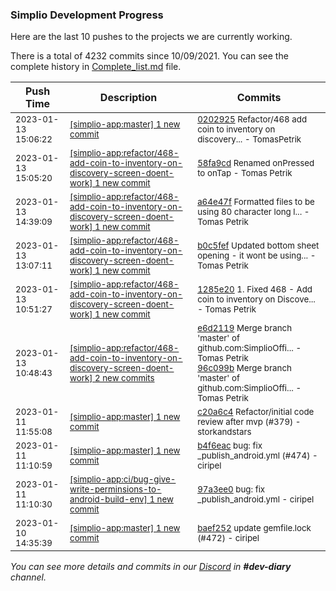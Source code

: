 
### Simplio Development Progress

Here are the last 10 pushes to the projects we are currently working.

There is a total of 4232 commits since 10/09/2021. You can see the complete history in
 [Complete_list.md](Complete_list.md) file.

| Push Time | Description | Commits |
| --- | --- | --- |
| <sub>2023-01-13 15:06:22</sub> | <sub>[[simplio-app:master] 1 new commit](https://github.com/SimplioOfficial/simplio-app/commit/02029254dda2472f162cda07a2b7561ab5c2b737)</sub> | <sub>[0202925](https://github.com/SimplioOfficial/simplio-app/commit/02029254dda2472f162cda07a2b7561ab5c2b737) Refactor/468 add coin to inventory on discovery... - TomasPetrik</sub> |
| <sub>2023-01-13 15:05:20</sub> | <sub>[[simplio-app:refactor/468\-add\-coin\-to\-inventory\-on\-discovery\-screen\-doent\-work] 1 new commit](https://github.com/SimplioOfficial/simplio-app/commit/58fa9cd3d3d0dd250a73d7db0fb88c7958f9730b)</sub> | <sub>[58fa9cd](https://github.com/SimplioOfficial/simplio-app/commit/58fa9cd3d3d0dd250a73d7db0fb88c7958f9730b) Renamed onPressed to onTap - Tomas Petrik</sub> |
| <sub>2023-01-13 14:39:09</sub> | <sub>[[simplio-app:refactor/468\-add\-coin\-to\-inventory\-on\-discovery\-screen\-doent\-work] 1 new commit](https://github.com/SimplioOfficial/simplio-app/commit/a64e47f8c4b5ce8c3e48df2e1b1acd475603f08e)</sub> | <sub>[a64e47f](https://github.com/SimplioOfficial/simplio-app/commit/a64e47f8c4b5ce8c3e48df2e1b1acd475603f08e) Formatted files to be using 80 character long l... - Tomas Petrik</sub> |
| <sub>2023-01-13 13:07:11</sub> | <sub>[[simplio-app:refactor/468\-add\-coin\-to\-inventory\-on\-discovery\-screen\-doent\-work] 1 new commit](https://github.com/SimplioOfficial/simplio-app/commit/b0c5fef34584503f01a08b782997fd7e68e7137c)</sub> | <sub>[b0c5fef](https://github.com/SimplioOfficial/simplio-app/commit/b0c5fef34584503f01a08b782997fd7e68e7137c) Updated bottom sheet opening - it wont be using... - Tomas Petrik</sub> |
| <sub>2023-01-13 10:51:27</sub> | <sub>[[simplio-app:refactor/468\-add\-coin\-to\-inventory\-on\-discovery\-screen\-doent\-work] 1 new commit](https://github.com/SimplioOfficial/simplio-app/commit/1285e2009b629e033237b0acb1144ec0685a0005)</sub> | <sub>[1285e20](https://github.com/SimplioOfficial/simplio-app/commit/1285e2009b629e033237b0acb1144ec0685a0005) 1. Fixed 468 - Add coin to inventory on Discove... - Tomas Petrik</sub> |
| <sub>2023-01-13 10:48:43</sub> | <sub>[[simplio-app:refactor/468\-add\-coin\-to\-inventory\-on\-discovery\-screen\-doent\-work] 2 new commits](https://github.com/SimplioOfficial/simplio-app/compare/e6d21199b0f0^...96c099b7cf17)</sub> | <sub>[e6d2119](https://github.com/SimplioOfficial/simplio-app/commit/e6d21199b0f0510ef1f3898673ef4f98dc07fa7a) Merge branch 'master' of github.com:SimplioOffi... - Tomas Petrik<br>[96c099b](https://github.com/SimplioOfficial/simplio-app/commit/96c099b7cf1752d7b35cb0afbb56c928b7ddb71b) Merge branch 'master' of github.com:SimplioOffi... - Tomas Petrik</sub> |
| <sub>2023-01-11 11:55:08</sub> | <sub>[[simplio-app:master] 1 new commit](https://github.com/SimplioOfficial/simplio-app/commit/c20a6c44481570bd169d45529c2cd47c29c6ed22)</sub> | <sub>[c20a6c4](https://github.com/SimplioOfficial/simplio-app/commit/c20a6c44481570bd169d45529c2cd47c29c6ed22) Refactor/initial code review after mvp (#379) - storkandstars</sub> |
| <sub>2023-01-11 11:10:59</sub> | <sub>[[simplio-app:master] 1 new commit](https://github.com/SimplioOfficial/simplio-app/commit/b4f6eacc62fb27d2bf58884720328fc527bb45a8)</sub> | <sub>[b4f6eac](https://github.com/SimplioOfficial/simplio-app/commit/b4f6eacc62fb27d2bf58884720328fc527bb45a8) bug: fix _publish_android.yml (#474) - ciripel</sub> |
| <sub>2023-01-11 11:10:30</sub> | <sub>[[simplio-app:ci/bug\-give\-write\-perminsions\-to\-android\-build\-env] 1 new commit](https://github.com/SimplioOfficial/simplio-app/commit/97a3ee04dae45bca2bb9fc2a8aaf6823fbaaf2eb)</sub> | <sub>[97a3ee0](https://github.com/SimplioOfficial/simplio-app/commit/97a3ee04dae45bca2bb9fc2a8aaf6823fbaaf2eb) bug: fix _publish_android.yml - ciripel</sub> |
| <sub>2023-01-10 14:35:39</sub> | <sub>[[simplio-app:master] 1 new commit](https://github.com/SimplioOfficial/simplio-app/commit/baef25253184ff9cc004ad2cf3a4d7c91f8bc787)</sub> | <sub>[baef252](https://github.com/SimplioOfficial/simplio-app/commit/baef25253184ff9cc004ad2cf3a4d7c91f8bc787) update gemfile.lock (#472) - ciripel</sub> |

_You can see more details and commits in our [Discord](https://discord.gg/aKhjuwZmdP) in **#dev-diary** channel._
